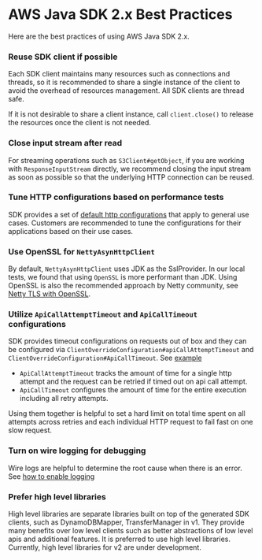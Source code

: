 #  AWS Java SDK 2.x Best Practices

Here are the best practices of using AWS Java SDK 2.x.

### Reuse SDK client if possible

Each SDK client maintains many resources such as connections and threads, so it is recommended to share a single instance of the client to avoid the overhead of resources management. All SDK clients are thread safe. 

If it is not desirable to share a client instance, call `client.close()` to release the resources once the client is not needed.

### Close input stream after read

For streaming operations such as `S3Client#getObject`,  if you are working with `ResponseInputStream` directly, we recommend closing the input stream as soon as possible so that the underlying HTTP connection can be reused.

### Tune HTTP configurations based on performance tests

SDK provides a set of [default http configurations] that apply to general use cases. Customers are recommended to tune the configurations for their applications based on their use cases.

### Use OpenSSL for `NettyAsynHttpClient`

By default, `NettyAsynHttpClient` uses JDK as the SslProvider. In our local tests, we found that using `OpenSSL`
is more performant than JDK. Using OpenSSL is also the recommended approach by Netty community, see [Netty TLS with OpenSSL].

### Utilize `ApiCallAttemptTimeout` and `ApiCallTimeout` configurations

SDK provides timeout configurations on requests out of box and they can be configured via `ClientOverrideConfiguration#apiCallAttemptTimeout` and `ClientOverrideConfiguration#ApiCallTimeout`. See [example]

- `ApiCallAttemptTimeout` tracks the amount of time for a single http attempt and the request can be retried if timed out on api call attempt. 
- `ApiCallTimeout` configures the amount of time for the entire execution including all retry attempts. 

Using them together is helpful to set a hard limit on total time spent on all attempts across retries and each individual HTTP request to fail fast on one slow request.

### Turn on wire logging for debugging

Wire logs are helpful to determine the root cause when there is an error. See [how to enable logging](https://docs.aws.amazon.com/sdk-for-java/v2/developer-guide/java-dg-logging.html)

### Prefer high level libraries

High level libraries are separate libraries built on top of the generated SDK clients, such as DynamoDBMapper, TransferManager in v1. They provide many benefits over low level clients such as better abstractions of low level apis and additional features. 
It is preferred to use high level libraries. Currently, high level libraries for v2 are under development.

[default http configurations]: https://github.com/aws/aws-sdk-java-v2/blob/master/http-client-spi/src/main/java/software/amazon/awssdk/http/SdkHttpConfigurationOption.java
[Netty TLS with OpenSSL]: https://netty.io/wiki/requirements-for-4.x.html#tls-with-openssl
[example]: https://github.com/aws/aws-sdk-java-v2/blob/master/test/protocol-tests/src/test/java/software/amazon/awssdk/protocol/tests/timeout/sync/SyncApiCallTimeoutTest.java#L62